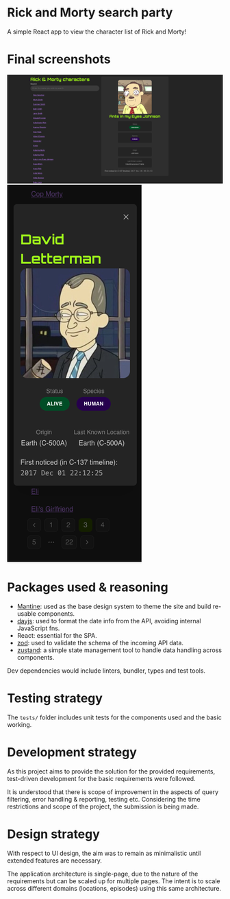 # Rick and Morty search party

A simple React app to view the character list of Rick and Morty!

# Final screenshots
![Desktop](./screenshots/desktop.png)
![Mobile](./screenshots/mobile.png)

# Packages used & reasoning
- [Mantine](https://mantine.dev/): used as the base design system to theme the site and build re-usable components.
- [dayjs](https://day.js.org/): used to format the date info from the API, avoiding internal JavaScript fns.
- React: essential for the SPA.
- [zod](https://zod.dev/): used to validate the schema of the incoming API data.
- [zustand](https://zustand-demo.pmnd.rs/): a simple state management tool to handle data handling across components.

Dev dependencies would include linters, bundler, types and test tools.

# Testing strategy
The `tests/` folder includes unit tests for the components used and the basic working.

# Development strategy
As this project aims to provide the solution for the provided requirements, test-driven development for the basic requirements were followed.

It is understood that there is scope of improvement in the aspects of query filtering, error handling & reporting, testing etc. Considering the time restrictions and scope of the project, the submission is being made.

# Design strategy
With respect to UI design, the aim was to remain as minimalistic until extended features are necessary.

The application architecture is single-page, due to the nature of the requirements but can be scaled up for multiple pages. The intent is to scale across different domains (locations, episodes) using this same architecture.
